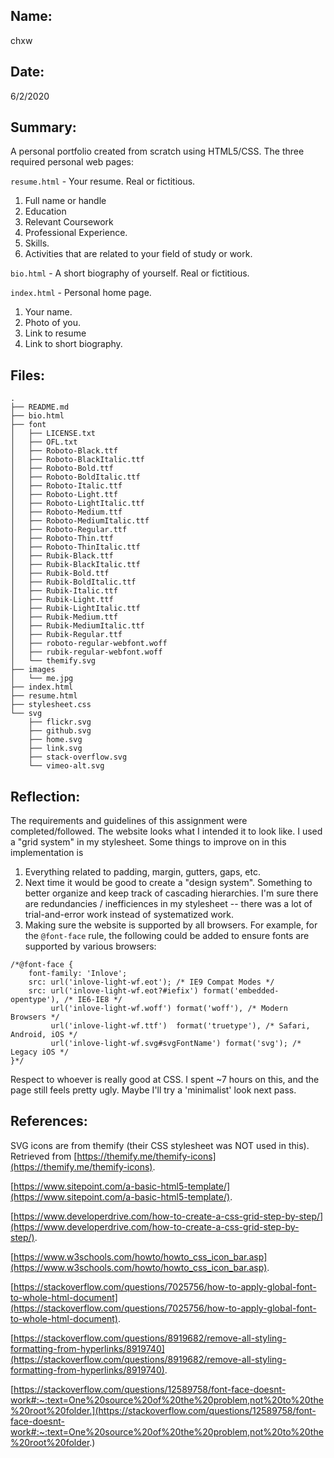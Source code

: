 ## Name:
chxw

## Date:
6/2/2020

## Summary:
A personal portfolio created from scratch using HTML5/CSS. The three required personal web pages:

`resume.html` - Your resume. Real or fictitious. 
1. Full name or handle
2. Education
3. Relevant Coursework
4. Professional Experience.
5. Skills.
6. Activities that are related to your field of study or work.

`bio.html` - A short biography of yourself. Real or fictitious. 

`index.html` - Personal home page. 
1. Your name.
2. Photo of you.
3. Link to resume
4. Link to short biography.

## Files:
```
.
├── README.md
├── bio.html
├── font
│   ├── LICENSE.txt
│   ├── OFL.txt
│   ├── Roboto-Black.ttf
│   ├── Roboto-BlackItalic.ttf
│   ├── Roboto-Bold.ttf
│   ├── Roboto-BoldItalic.ttf
│   ├── Roboto-Italic.ttf
│   ├── Roboto-Light.ttf
│   ├── Roboto-LightItalic.ttf
│   ├── Roboto-Medium.ttf
│   ├── Roboto-MediumItalic.ttf
│   ├── Roboto-Regular.ttf
│   ├── Roboto-Thin.ttf
│   ├── Roboto-ThinItalic.ttf
│   ├── Rubik-Black.ttf
│   ├── Rubik-BlackItalic.ttf
│   ├── Rubik-Bold.ttf
│   ├── Rubik-BoldItalic.ttf
│   ├── Rubik-Italic.ttf
│   ├── Rubik-Light.ttf
│   ├── Rubik-LightItalic.ttf
│   ├── Rubik-Medium.ttf
│   ├── Rubik-MediumItalic.ttf
│   ├── Rubik-Regular.ttf
│   ├── roboto-regular-webfont.woff
│   ├── rubik-regular-webfont.woff
│   └── themify.svg
├── images
│   └── me.jpg
├── index.html
├── resume.html
├── stylesheet.css
└── svg
    ├── flickr.svg
    ├── github.svg
    ├── home.svg
    ├── link.svg
    ├── stack-overflow.svg
    └── vimeo-alt.svg
```

## Reflection:

The requirements and guidelines of this assignment were completed/followed. The website looks what I intended it to look like. I used a "grid system" in my stylesheet. Some things to improve on in this implementation is
1. Everything related to padding, margin, gutters, gaps, etc. 
2. Next time it would be good to create a "design system". Something to better organize and keep track of cascading hierarchies. I'm sure there are redundancies / inefficiences in my stylesheet -- there was a lot of trial-and-error work instead of systematized work. 
3. Making sure the website is supported by all browsers. For example, for the `@font-face` rule, the following could be added to ensure fonts are supported by various browsers:

```
/*@font-face {
    font-family: 'Inlove';
    src: url('inlove-light-wf.eot'); /* IE9 Compat Modes */
    src: url('inlove-light-wf.eot?#iefix') format('embedded-opentype'), /* IE6-IE8 */
         url('inlove-light-wf.woff') format('woff'), /* Modern Browsers */
         url('inlove-light-wf.ttf')  format('truetype'), /* Safari, Android, iOS */
         url('inlove-light-wf.svg#svgFontName') format('svg'); /* Legacy iOS */
}*/ 
```

Respect to whoever is really good at CSS. I spent \~7 hours on this, and the page still feels pretty ugly. Maybe I'll try a 'minimalist' look next pass. 

## References:
SVG icons are from themify (their CSS stylesheet was NOT used in this). Retrieved from [https://themify.me/themify-icons](https://themify.me/themify-icons).

[https://www.sitepoint.com/a-basic-html5-template/](https://www.sitepoint.com/a-basic-html5-template/).

[https://www.developerdrive.com/how-to-create-a-css-grid-step-by-step/](https://www.developerdrive.com/how-to-create-a-css-grid-step-by-step/).

[https://www.w3schools.com/howto/howto_css_icon_bar.asp](https://www.w3schools.com/howto/howto_css_icon_bar.asp).

[https://stackoverflow.com/questions/7025756/how-to-apply-global-font-to-whole-html-document](https://stackoverflow.com/questions/7025756/how-to-apply-global-font-to-whole-html-document).

[https://stackoverflow.com/questions/8919682/remove-all-styling-formatting-from-hyperlinks/8919740](https://stackoverflow.com/questions/8919682/remove-all-styling-formatting-from-hyperlinks/8919740).

[https://stackoverflow.com/questions/12589758/font-face-doesnt-work#:~:text=One%20source%20of%20the%20problem,not%20to%20the%20root%20folder.](https://stackoverflow.com/questions/12589758/font-face-doesnt-work#:~:text=One%20source%20of%20the%20problem,not%20to%20the%20root%20folder.)
